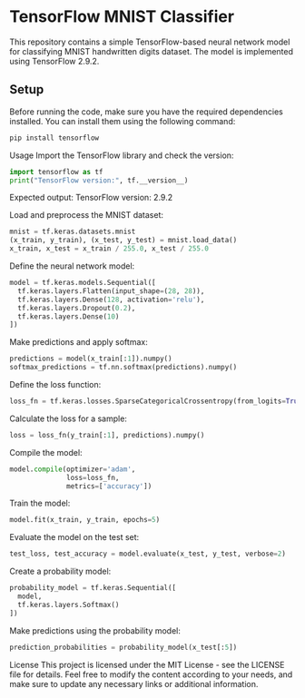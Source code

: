 # TensorFlow MNIST Classifier

This repository contains a simple TensorFlow-based neural network model for classifying MNIST handwritten digits dataset. The model is implemented using TensorFlow 2.9.2.

## Setup

Before running the code, make sure you have the required dependencies installed. You can install them using the following command:

```bash
pip install tensorflow
```

Usage
Import the TensorFlow library and check the version:

```python
import tensorflow as tf
print("TensorFlow version:", tf.__version__)
```

Expected output:
TensorFlow version: 2.9.2

Load and preprocess the MNIST dataset:

```python
mnist = tf.keras.datasets.mnist
(x_train, y_train), (x_test, y_test) = mnist.load_data()
x_train, x_test = x_train / 255.0, x_test / 255.0
```

Define the neural network model:

```python
model = tf.keras.models.Sequential([
  tf.keras.layers.Flatten(input_shape=(28, 28)),
  tf.keras.layers.Dense(128, activation='relu'),
  tf.keras.layers.Dropout(0.2),
  tf.keras.layers.Dense(10)
])
```
Make predictions and apply softmax:

```python
predictions = model(x_train[:1]).numpy()
softmax_predictions = tf.nn.softmax(predictions).numpy()
```
Define the loss function:

```python
loss_fn = tf.keras.losses.SparseCategoricalCrossentropy(from_logits=True)
```
Calculate the loss for a sample:

```python
loss = loss_fn(y_train[:1], predictions).numpy()
```
Compile the model:

```python
model.compile(optimizer='adam',
              loss=loss_fn,
              metrics=['accuracy'])
```
Train the model:

```python
model.fit(x_train, y_train, epochs=5)
```
Evaluate the model on the test set:

```python
test_loss, test_accuracy = model.evaluate(x_test, y_test, verbose=2)
```
Create a probability model:

```python
probability_model = tf.keras.Sequential([
  model,
  tf.keras.layers.Softmax()
])
```
Make predictions using the probability model:

```python
prediction_probabilities = probability_model(x_test[:5])
```

License
This project is licensed under the MIT License - see the LICENSE file for details.
Feel free to modify the content according to your needs, and make sure to update any necessary links or additional information.
